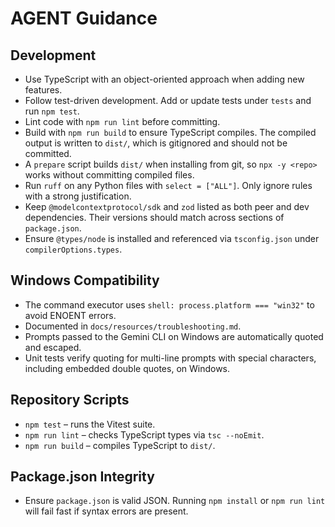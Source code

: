 # AGENT Guidance

## Development
- Use TypeScript with an object-oriented approach when adding new features.
- Follow test-driven development. Add or update tests under `tests` and run `npm test`.
- Lint code with `npm run lint` before committing.
- Build with `npm run build` to ensure TypeScript compiles. The compiled output
  is written to `dist/`, which is gitignored and should not be committed.
- A `prepare` script builds `dist/` when installing from git, so `npx -y <repo>`
  works without committing compiled files.
- Run `ruff` on any Python files with `select = ["ALL"]`. Only ignore rules with a strong justification.
- Keep `@modelcontextprotocol/sdk` and `zod` listed as both peer and dev dependencies. Their versions should match across sections of `package.json`.
- Ensure `@types/node` is installed and referenced via `tsconfig.json` under `compilerOptions.types`.

## Windows Compatibility
- The command executor uses `shell: process.platform === "win32"` to avoid ENOENT errors.
- Documented in `docs/resources/troubleshooting.md`.
- Prompts passed to the Gemini CLI on Windows are automatically quoted and escaped.
- Unit tests verify quoting for multi-line prompts with special characters, including embedded double quotes, on Windows.

## Repository Scripts
- `npm test` – runs the Vitest suite.
- `npm run lint` – checks TypeScript types via `tsc --noEmit`.
- `npm run build` – compiles TypeScript to `dist/`.

## Package.json Integrity
- Ensure `package.json` is valid JSON. Running `npm install` or `npm run lint` will fail fast if syntax errors are present.

